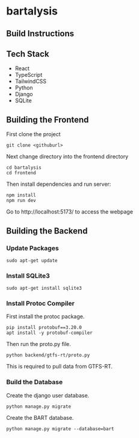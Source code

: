 # bartalysis

## Build Instructions

## Tech Stack

- React
- TypeScript
- TailwindCSS
- Python
- Django
- SQLite

## Building the Frontend

First clone the project

```
git clone <githuburl>
```

Next change directory into the frontend directory

```
cd bartalysis
cd frontend
```

Then install dependencies and run server:

```
npm install
npm run dev
```

Go to http://localhost:5173/ to access the webpage

## Building the Backend

### Update Packages

```
sudo apt-get update
```

### Install SQLite3

```
sudo apt-get install sqlite3
```

### Install Protoc Compiler

First install the protoc package.

```
pip install protobuf==3.20.0
apt install -y protobuf-compiler
```

Then run the proto.py file.

```
python backend/gtfs-rt/proto.py
```

This is required to pull data from GTFS-RT.

### Build the Database

Create the django user database.

```
python manage.py migrate
```

Create the BART database.

```
python manage.py migrate --database=bart
```
